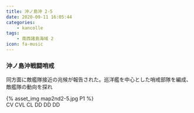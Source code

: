 ```yaml
---
title: 沖ノ島沖 2-5
date: 2020-09-11 16:05:44
categories:
    - kancolle
tags:
    - 南西諸島海域 2
icon: fa-music
---
```


### 沖ノ島沖戦闘哨戒
同方面に敵艦隊接近の兆候が報告された。巡洋艦を中心とした哨戒部隊を編成、敵艦隊の動向を探れ

<!-- <div style="width: 100%;padding-bottom: 59%;position: relative;">
    <div
        style="position: absolute;left: 0;top: 0;width: 100%;height: 100%;background-repeat: no-repeat;background-image: url('./05_image.png');background-position: 100% 0px;background-size: 200%;">
        <div
            style="position: relative;left: 0;top: 0;width: 100%;height: 100%;background-repeat: no-repeat;background-image: url('./05_image.png');background-position: 0px 0px;background-size:200%;z-index: 2;">
        </div>
    </div>
</div> -->

{% asset_img map2nd2-5.jpg P1 %}
<br>
CV CVL CL DD DD DD